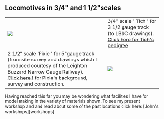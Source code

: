 ## Locomotives in 3/4" and 1 1/2"scales

<div align="center" class="image-table">
	<table>
		<tr>
			<td class="col2">
				<img src="/jgdr20/assets/jmm/Tichrejuvenated1.jpg">
			</td>
			<td>
				3/4" scale ' Tich ' for 3 1/2 gauge track (to LBSC drawings).<br>
				<a href="tichspedigree">Click here for Tich's pedigree</a>
			</td>
		</tr>
		<tr>
			<td class="col2">
				2 1/2" scale 'Pixie ' for 5"gauge track (from site survey and drawings which I produced courtesy of the Leighton Buzzard Narrow Gauge Railway).<br>
				<a href="pixiesbackground">Click here !</a> for Pixie's background, survey and construction.
			</td>
			<td>
				<img src="/jgdr20/assets/jmm/pixie2.jpg">
			</td>
		</tr>
	</table>
</div>

Having reached this far you may be wondering what facilities I have for model making in the variety of materials shown.
To see my present workshop and and read about some of the past locations click here: [John's workshops][workshops]